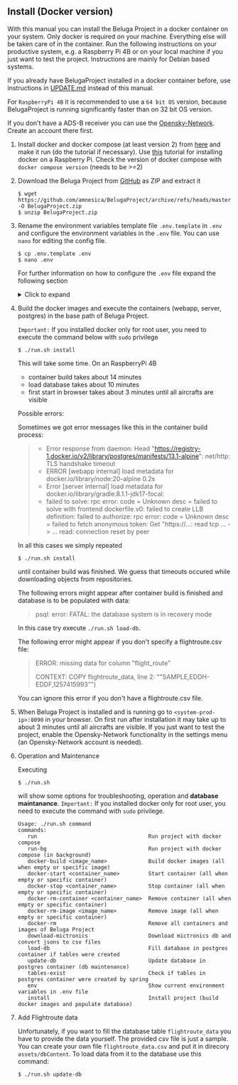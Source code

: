 ## Install (Docker version)

With this manual you can install the Beluga Project in a docker container on your system. Only docker is required on your machine. Everything else will be taken care of in the container. Run the following instructions on your productive system, e.g. a Raspberry Pi 4B or on your local machine if you just want to test the project. Instructions are mainly for Debian based systems.

If you already have BelugaProject installed in a docker container before, use instructions in [UPDATE.md](./UPDATE.md) instead of this manual.

For `RaspberryPi 4B` it is recommended to use a `64 bit OS` version, because BelugaProject is running significantly faster than on 32 bit OS version.

If you don't have a ADS-B receiver you can use the [Opensky-Network](https://opensky-network.org/). Create an account there first.

1. Install docker and docker compose (at least version 2) from [here](https://docs.docker.com/desktop/install/ubuntu/) and make it run (do the tutorial if necessary). Use [this](https://docs.docker.com/engine/install/debian/#install-using-the-convenience-script) tutorial for installing docker on a Raspberry Pi. Check the version of docker compose with `docker compose version` (needs to be >=2)

2. Download the Beluga Project from [GitHub](https://github.com/amnesica/BelugaProject) as ZIP and extract it

   ```
   $ wget https://github.com/amnesica/BelugaProject/archive/refs/heads/master.zip -O BelugaProject.zip
   $ unzip BelugaProject.zip
   ```

3. Rename the environment variables template file `.env.template` in `.env` and configure the environment variables in the `.env` file. You can use `nano` for editing the config file.

   ```
   $ cp .env.template .env
   $ nano .env
   ```
   
   For further information on how to configure the `.env` file expand the following section
   <details>
   <summary>Click to expand</summary>

   To be able to run the spring boot application you have to provide some information in the configuration file `.env` which is used when you run the application with docker.

   To configure the file use following instructions to replace the `TODO`s.

   When configuring multiple feeders the order of the entries in the following instructions is important. The first entries in `ipFeeder`, `typeFeeder`, `nameFeeder` and `colorFeeder` belong to the same feeder as well as the second and so on.

   ***

   **Please note**:
   If you miss to provide some information or forgot to replace some `TODO`s the application start may fail or some features will not work properly.

   When you have multiple entries seperated by a comma **do not use blank spaces** like "entry,␣entry".

   ***

   1. Set your **feeder location**. Replace the values with your antenna position coordinates. Later this will be the shown on the map with an antenna icon.

      ```
      latitudeLocation=54.1234
      longitudeLocation=8.1234
      ```

   2. Enter the **URLs** of your feeders with an json output seperated by comma (If you do not have a local feeder, just leave the value empty)

    - for AirSquitter use the URL `http://XXX.XXX.XXX.XX/aircraftlist.json`
    - for tar1090 use the URL `http://XXX.XXX.XXX.XX/tar1090/data/aircraft.json`
    - for adsbx use the URL `http://XXX.XXX.XXX.XX/adsbx/data/aircraft.json`
    - for fr24feeder (dump1090) use the URL `http://XXX.XXX.XXX.XX/dump1090/data/aircraft.json`
    - for dump1090-fa use the URL `http://XXX.XXX.XXX.XX/dump1090-fa/data/aircraft.json`

      ```
      ipFeeder=URL1,URL2
      ```

   3. Enter the **type** of your feeders. Currently supported: adsbx, airsquitter, dump1090-fa, fr24feeder (If you do not have a local feeder, just leave the value empty)

      ```
      typeFeeder=typeoffeeder1,typeoffeeder2
      ```

   4. Enter the **name** of your feeders seperated by comma. Name should be not too long to fit well in control elements (If you do not have a local feeder, just leave the value empty)

      ```
      nameFeeder=Name1,Name2
      ```

   5. Enter the **color** of your feeders seperated by comma. This color is used later in statistical views (if you do not have a local feeder, set `colorFeeder=red` (valid color is needed here!)

      ```
      colorFeeder=red, blue
      ```

   6. Enter the **amount** of your feeders. This value must match with the amount of feeder configuration entries (If you do not have a local feeder set `amountFeeder=1`)

      ```
      amountFeeder=2
      ```

   7. Production URL for the frontend (`PROD_BASE_URL_WEBAPP`): Enter the URL of your productive systems ip address (for a simple test you can use `localhost`)

   8. Database password (`SPRING_DATASOURCE_PASSWORD`): Set password for the database `belugaDb`

   9. Opensky-Credentials: (**Optional**) Replace `TODO`s with your opensky network credentials. If you do not provide credentials this function will be disabled

   10. Search engine URL to search for aircraft pictures when planespotters.net does not find results (default is startpage): (**Optional**) Replace given URL with a new one. Important: `<PLACEHOLDER>` is required, because it will be replaced with registration or hex.

   11. Add your API-Keys for additional maps (**Optional**)
         ```
         GEOAPIFY_API_KEY=
         CESIUM_ION_DEFAULTACCESSTOKEN=
         CESIUM_GOOGLEMAPS_API_KEY=
         ```
         (without these API-Keys you cannot see all availible maps in settings)

   </details>

4. Build the docker images and execute the containers (webapp, server, postgres) in the base path of Beluga Project.

   `Important:` If you installed docker only for root user, you need to execute the command below with `sudo` privilege

   ```
   $ ./run.sh install
   ```

   This will take some time. On an RaspberryPi 4B

    - container build takes about 14 minutes
    - load database takes about 10 minutes
    - first start in browser takes about 3 minutes until all aircrafts are visible


   Possible errors:

   Sometimes we got error messages like this in the container build process:

   > - Error response from daemon: Head "https://registry-1.docker.io/v2/library/postgres/manifests/13.1-alpine": net/http: TLS handshake timeout
   > - ERROR [webapp internal] load metadata for docker.io/library/node:20-alpine                                     0.2s
   > - Error [server internal] load metadata for docker.io/library/gradle:8.1.1-jdk17-focal:
   > - failed to solve: rpc error: code = Unknown desc = failed to solve with frontend dockerfile.v0: failed to create LLB definition: failed to authorize: rpc error: code = Unknown desc = failed to fetch anonymous token: Get "https://...: read tcp ... -> ... read: connection reset by peer

   In all this cases we simply repeated 
   ```
   $ ./run.sh install
   ```
   until container build was finished. We guess that timeouts occured while downloading objects from repositories. 


   The following errors might appear after container build is finished and database is to be populated with data:

   > psql: error: FATAL: the database system is in recovery mode

   In this case try execute `./run.sh load-db`.

   The following error might appear if you don't specify a flightroute.csv file:

   > ERROR: missing data for column "flight_route"
   >
   > CONTEXT: COPY flightroute_data, line 2: ""SAMPLE,EDDH-EDDF,1257415993"")

   You can ignore this error if you don't have a flightroute.csv file.

5. When Beluga Project is installed and is running go to `<system-prod-ip>:8090` in your browser. On first run after installation it may take up to about 3 minutes until all aircrafts are visible. If you just want to test the project, enable the Opensky-Network functionality in the settings menu (an Opensky-Network account is needed). 

6. Operation and Maintenance

   Executing 
   ```
   $ ./run.sh
   ```
   will show some options for troubleshooting, operation and **database maintanance**. `Important:` If you installed docker only for root user, you need to execute the command with `sudo` privilege.
   ```
   Usage: ./run.sh command
   commands:
      run                                   Run project with docker compose
      run-bg                                Run project with docker compose (in background)
      docker-build <image_name>             Build docker images (all when empty or specific image)
      docker-start <container_name>         Start container (all when empty or specific container)
      docker-stop <container_name>          Stop container (all when empty or specific container)
      docker-rm-container <container_name>  Remove container (all when empty or specific container)
      docker-rm-image <image_name>          Remove image (all when empty or specific container)
      docker-rm                             Remove all containers and images of Beluga Project
      download-mictronics                   Download mictronics db and convert jsons to csv files
      load-db                               Fill database in postgres container if tables were created
      update-db                             Update database in postgres container (db maintenance)
      tables-exist                          Check if tables in postgres container were created by spring
      env                                   Show current environment variables in .env file
      install                               Install project (build docker images and populate database)
   ```

7. Add Flightroute data

   Unfortunately, if you want to fill the database table `flightroute_data` you have to provide the data yourself. The provided csv file is just a sample. 
   You can create your own file `flightroute_data.csv` and put it in direcory `assets/dbContent`. To load data from it to the database use this command:
   ```
   $ ./run.sh update-db
   ```
   